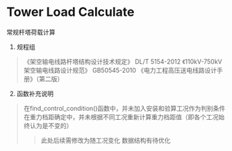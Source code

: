 # Tower Load Calculate
常规杆塔荷载计算

1. 规程组
>《架空输电线路杆塔结构设计技术规定》 DL/T 5154-2012
>《110kV-750kV架空输电线路设计规范》 GB50545-2010
>《电力工程高压送电线路设计手册》（第二版）
2. 函数补充说明
>在find_control_condition()函数中，并未加入安装和验算工况作为判别条件
>在重力档距确定中，并未根据不同工况重新计算重力档距值（即各个工况始终认为是不变的）
>>此处后续需修改为随工况变化
>数据结构有待优化